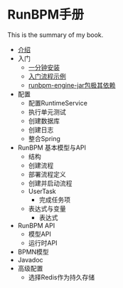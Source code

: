 # RunBPM手册

This is the summary of my book.

* [介绍](introduction/introduction.md)
* 入门
    * [一分钟安装](getting_started/one_minute.md)
    * [入门流程示例](getting_started/samples.md)
    * [runbpm-engine-jar包极其依赖](getting_started/dependencies.md)  
* 配置
    * 配置RuntimeService
    * 执行单元测试
    * 创建数据库
    * 创建日志
    * 整合Spring 
* RunBPM 基本模型与API
    * 结构
    * 创建流程
    * 部署流程定义
    * 创建并启动流程    
    * UserTask
       * 完成任务项
    * 表达式与变量
       * 表达式
* RunBPM API
	* 模型API
	* 运行时API 	
* BPMN模型
* Javadoc
* 高级配置
 	* 选择Redis作为持久存储
    
    
    
    
    